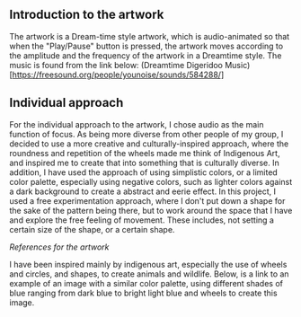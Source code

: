 ## Introduction to the artwork 

The artwork is a Dream-time style artwork, which is audio-animated so that when the "Play/Pause" button is pressed, the artwork moves according to the amplitude and the frequency of the artwork in a Dreamtime style. 
The music is found from the link below: 
(Dreamtime Digeridoo Music) [https://freesound.org/people/younoise/sounds/584288/]

## Individual approach

For the individual approach to the artwork, I chose audio as the main function of focus. 
As being more diverse from other people of my group, I decided to use a more creative and culturally-inspired approach, where the roundness and repetition of the wheels made me think of Indigenous Art, and inspired me to create that into something that is culturally diverse. In addition, I have used the approach of using simplistic colors, or a limited color palette, especially using negative colors, such as lighter colors against a dark background to create a abstract and eerie effect. In this project, I used a free experimentation approach, where I don't put down a shape for the sake of the pattern being there, but to work around the space that I have and explore the free feeling of movement. These includes, not setting a certain size of the shape, or a certain shape. 

*References for the artwork*

I have been inspired mainly by indigenous art, especially the use of wheels and circles, and shapes, to create animals and wildlife. 
Below, is a link to an example of an image with a similar color palette, using different shades of blue ranging from dark blue to bright light blue and wheels to create this image. 



